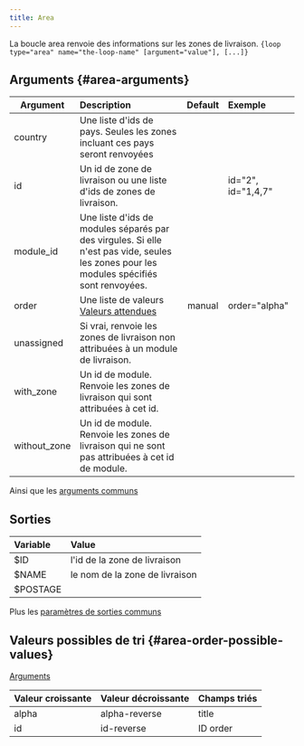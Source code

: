 ```yaml
---
title: Area
---
```


La boucle area renvoie des informations sur les zones de livraison.
`{loop type="area" name="the-loop-name" [argument="value"], [...]}`

## Arguments {#area-arguments}

| Argument     | Description                                                                                                                              | Default | Exemple            |
|--------------|:-----------------------------------------------------------------------------------------------------------------------------------------|:-------:|:-------------------|
| country      | Une liste d'ids de pays. Seules les zones incluant ces pays seront renvoyées                                                             |         |                    |
| id           | Un id de zone de livraison ou une liste d'ids de zones de livraison.                                                                     |         | id="2", id="1,4,7" |
| module_id    | Une liste d'ids de modules séparés par des virgules. Si elle n'est pas vide, seules les zones pour les modules spécifiés sont renvoyées. |         |                    |
| order        | Une liste de valeurs  <br/> [Valeurs attendues](#area-order-possible-values)                                                             | manual  | order="alpha"      |
| unassigned   | Si vrai, renvoie les zones de livraison non attribuées à un module de livraison.                                                         |         |                    |
| with_zone    | Un id de module. Renvoie les zones de livraison qui sont attribuées à cet id.                                                            |         |                    |
| without_zone | Un id de module. Renvoie les zones de livraison qui ne sont pas attribuées à cet id de module.                                           |         |                    |

Ainsi que les [arguments communs](./global_arguments)

## Sorties

| Variable | Value                          |
|:---------|:-------------------------------|
| $ID      | l'id de la zone de livraison   |
| $NAME    | le nom de la zone de livraison |
| $POSTAGE |                                |

Plus les [paramètres de sorties communs](./global_outputs)

## Valeurs possibles de tri {#area-order-possible-values}
[Arguments](#area-arguments)

| Valeur croissante | Valeur décroissante | Champs triés |
|-------------------|---------------------|:-------------|
| alpha             | alpha-reverse       | title        |
| id                | id-reverse          | ID order     |
